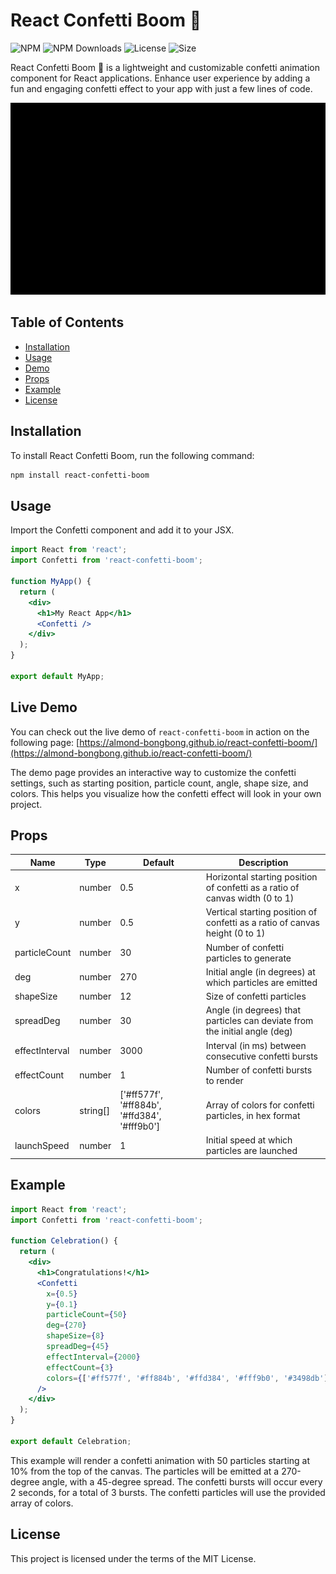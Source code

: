 # React Confetti Boom 🎉

![NPM](https://img.shields.io/npm/v/react-confetti-boom.svg)
![NPM Downloads](https://img.shields.io/npm/dt/react-confetti-boom.svg)
![License](https://img.shields.io/npm/l/react-confetti-boom)
![Size](https://img.shields.io/bundlephobia/min/react-confetti-boom)

React Confetti Boom 🎉 is a lightweight and customizable confetti animation component for React applications. Enhance user experience by adding a fun and engaging confetti effect to your app with just a few lines of code.


<p align="center">
  <img src="https://raw.githubusercontent.com/almond-bongbong/react-confetti-boom/main/docs/preview.gif" alt="React Confetti Boom preview" />
</p>

## Table of Contents

- [Installation](#installation)
- [Usage](#usage)
- [Demo](#demo)
- [Props](#props)
- [Example](#example)
- [License](#license)

## Installation

To install React Confetti Boom, run the following command:

```bash
npm install react-confetti-boom
```

## Usage

Import the Confetti component and add it to your JSX.

```jsx
import React from 'react';
import Confetti from 'react-confetti-boom';

function MyApp() {
  return (
    <div>
      <h1>My React App</h1>
      <Confetti />
    </div>
  );
}

export default MyApp;
```

## Live Demo

You can check out the live demo of `react-confetti-boom` in action on the following page: [https://almond-bongbong.github.io/react-confetti-boom/](https://almond-bongbong.github.io/react-confetti-boom/)

The demo page provides an interactive way to customize the confetti settings, such as starting position, particle count, angle, shape size, and colors. This helps you visualize how the confetti effect will look in your own project.

## Props

| Name           | Type     | Default                                      | Description                                                                  |
| -------------- | -------- | -------------------------------------------- | ---------------------------------------------------------------------------- |
| x              | number   | 0.5                                          | Horizontal starting position of confetti as a ratio of canvas width (0 to 1) |
| y              | number   | 0.5                                          | Vertical starting position of confetti as a ratio of canvas height (0 to 1)  |
| particleCount  | number   | 30                                           | Number of confetti particles to generate                                     |
| deg            | number   | 270                                          | Initial angle (in degrees) at which particles are emitted                    |
| shapeSize      | number   | 12                                           | Size of confetti particles                                                   |
| spreadDeg      | number   | 30                                           | Angle (in degrees) that particles can deviate from the initial angle (deg)   |
| effectInterval | number   | 3000                                         | Interval (in ms) between consecutive confetti bursts                         |
| effectCount    | number   | 1                                            | Number of confetti bursts to render                                          |
| colors         | string[] | ['#ff577f', '#ff884b', '#ffd384', '#fff9b0'] | Array of colors for confetti particles, in hex format                        |
| launchSpeed    | number   | 1                                            | Initial speed at which particles are launched                                |

## Example

```jsx
import React from 'react';
import Confetti from 'react-confetti-boom';

function Celebration() {
  return (
    <div>
      <h1>Congratulations!</h1>
      <Confetti
        x={0.5}
        y={0.1}
        particleCount={50}
        deg={270}
        shapeSize={8}
        spreadDeg={45}
        effectInterval={2000}
        effectCount={3}
        colors={['#ff577f', '#ff884b', '#ffd384', '#fff9b0', '#3498db']}
      />
    </div>
  );
}

export default Celebration;
```

This example will render a confetti animation with 50 particles starting at 10% from the top of the canvas. The particles will be emitted at a 270-degree angle, with a 45-degree spread. The confetti bursts will occur every 2 seconds, for a total of 3 bursts. The confetti particles will use the provided array of colors.

## License

This project is licensed under the terms of the MIT License.


